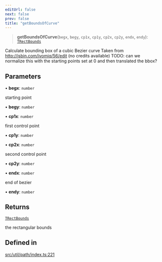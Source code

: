 ```yaml
---
editUrl: false
next: false
prev: false
title: "getBoundsOfCurve"
---
```


> **getBoundsOfCurve**(`begx`, `begy`, `cp1x`, `cp1y`, `cp2x`, `cp2y`, `endx`, `endy`): [`TRectBounds`](/api/type-aliases/trectbounds/)

Calculate bounding box of a cubic Bezier curve
Taken from http://jsbin.com/ivomiq/56/edit (no credits available)
TODO: can we normalize this with the starting points set at 0 and then translated the bbox?

## Parameters

• **begx**: `number`

starting point

• **begy**: `number`

• **cp1x**: `number`

first control point

• **cp1y**: `number`

• **cp2x**: `number`

second control point

• **cp2y**: `number`

• **endx**: `number`

end of bezier

• **endy**: `number`

## Returns

[`TRectBounds`](/api/type-aliases/trectbounds/)

the rectangular bounds

## Defined in

[src/util/path/index.ts:221](https://github.com/fabricjs/fabric.js/blob/8748628df7e9de00ba77413bfc3ad9e9fe9d4f30/src/util/path/index.ts#L221)
